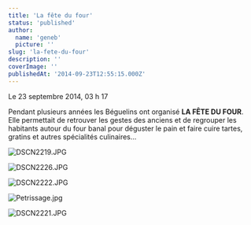 ```yaml
---
title: 'La fête du four'
status: 'published'
author:
  name: 'geneb'
  picture: ''
slug: 'la-fete-du-four'
description: ''
coverImage: ''
publishedAt: '2014-09-23T12:55:15.000Z'
---
```


Le 23 septembre 2014, 03 h 17

Pendant plusieurs années les Béguelins ont organisé **LA FÊTE DU FOUR**. Elle permettait de retrouver les gestes des anciens et de regrouper les habitants autour du four banal pour déguster le pain et faire cuire tartes, gratins et autres spécialités culinaires...

![DSCN2219.JPG](/images/images/FETE_DU_FOUR/.DSCN2219_s.jpg "DSCN2219.JPG, sept. 2014")

![DSCN2226.JPG](/images/images/FETE_DU_FOUR/.DSCN2226_s.jpg "DSCN2226.JPG, sept. 2014")

![DSCN2222.JPG](/images/images/FETE_DU_FOUR/.DSCN2222_s.jpg "DSCN2222.JPG, sept. 2014")

![Petrissage.jpg](/images/images/FETE_DU_FOUR/.Petrissage_s.jpg "Petrissage.jpg, sept. 2014")

![DSCN2221.JPG](/images/images/FETE_DU_FOUR/.DSCN2221_s.jpg "DSCN2221.JPG, sept. 2014")

